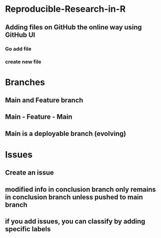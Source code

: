 # Reproducible-Research-in-R
## Adding files on GitHub the online way using GitHub UI

### Go add file
### create new file


# Branches

## Main and Feature branch

## Main - Feature - Main

## Main is a deployable branch (evolving)


# Issues

## Create an issue

## modified info in conclusion branch only remains in conclusion branch unless pushed to main branch
## if you add issues, you can classify by adding specific labels
